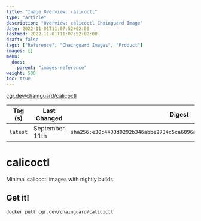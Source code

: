 ```yaml
---
title: "Image Overview: calicoctl"
type: "article"
description: "Overview: calicoctl Chainguard Image"
date: 2022-11-01T11:07:52+02:00
lastmod: 2022-11-01T11:07:52+02:00
draft: false
tags: ["Reference", "Chainguard Images", "Product"]
images: []
menu:
  docs:
    parent: "images-reference"
weight: 500
toc: true
---
```


[cgr.dev/chainguard/calicoctl](https://github.com/chainguard-images/images/tree/main/images/calicoctl)

| Tag (s)   | Last Changed   | Digest                                                                    |
|-----------|----------------|---------------------------------------------------------------------------|
|  `latest` | September 11th | `sha256:e30c4433d9292b346abbe2734c5ca6896a6be83d2acf4b9c1ffce4e910f4568c` |

# calicoctl

Minimal calicoctl images with nightly builds.

## Get it!

```shell
docker pull cgr.dev/chainguard/calicoctl
```
